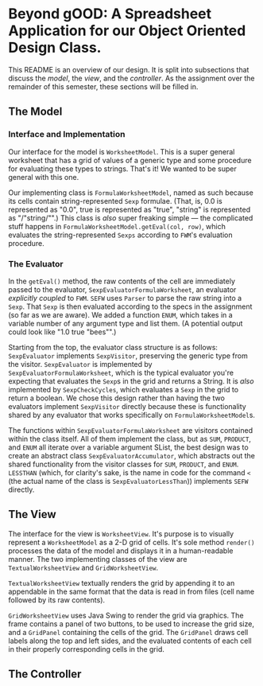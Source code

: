 # Beyond gOOD: A Spreadsheet Application for our Object Oriented Design Class. 

This README is an overview of our design. It is split into subsections that discuss the _model_, 
the _view_, and the _controller_. As the assignment over the remainder of this semester, these
sections will be filled in.

## The Model

### Interface and Implementation

Our interface for the model is `WorksheetModel`. This is a super general worksheet that has a grid
of values of a generic type and some procedure for evaluating these types to strings. That's it! We
wanted to be super general with this one.

Our implementing class is `FormulaWorksheetModel`, named as such because its cells contain 
string-represented `Sexp` formulae. (That, is, 0.0 is represented as "0.0", true is represented as
"true", "string" is represented as "/"string/"".) This class is _also_ super freaking simple — the 
complicated stuff happens in `FormulaWorksheetModel.getEval(col, row)`, which evaluates the 
string-represented `Sexps` according to `FWM`'s evaluation procedure.

### The Evaluator

In the `getEval()` method, the raw contents of the cell are immediately passed to the evaluator,
`SexpEvaluatorFormulaWorksheet`, an evaluator *explicitly coupled* to `FWM`. `SEFW` uses `Parser` to
parse the raw string into a `Sexp`. That `Sexp` is then evaluated according to the specs in the
assignment (so far as we are aware). We added a function `ENUM`, which takes in a variable number of
any argument type and list them. (A potential output could look like "1.0 true "bees"".)

Starting from the top, the evaluator class structure is as follows: `SexpEvaluator` implements
`SexpVisitor`, preserving the generic type from the visitor. `SexpEvaluator` is implemented by
`SexpEvaluatorFormulaWorksheet`, which is the typical evaluator you're expecting that evaluates the
`Sexp`s in the grid and returns a String. It is _also_ implemented by `SexpCheckCycles`, which
evaluates a `Sexp` in the grid to return a boolean. We chose this design rather than having the two
evaluators implement `SexpVisitor` directly because these is functionality shared by any evaluator
that works specifically on `FormulaWorksheetModel`s.

The functions within `SexpEvaluatorFormulaWorksheet` are visitors contained within the class itself.
All of them implement the class, but as `SUM`, `PRODUCT`, and `ENUM` all iterate over a variable 
argument SList, the best design was to create an abstract class `SexpEvaluatorAccumulator`, which 
abstracts out the shared functionality from the visitor classes for `SUM`, `PRODUCT`, and `ENUM`. 
`LESSTHAN` (which, for clarity's sake, is the name in code for the command `<` (the actual name of 
the class is `SexpEvaluatorLessThan`)) implements `SEFW` directly.

## The View

The interface for the view is `WorksheetView`. It's purpose is to visually represent a
`WorksheetModel` as a 2-D grid of cells. It's sole method `render()` processes the data of the
 model and displays it in a human-readable manner. The two implementing classes of the view are
`TextualWorksheetView` and `GridWorksheetView`.

`TextualWorksheetView` textually renders the grid by appending it to an appendable in the same
 format that the data is read in from files (cell name followed by its raw contents).

`GridWorksheetView` uses Java Swing to render the grid via graphics. The frame contains a panel of
 two buttons, to be used to increase the grid size, and a `GridPanel` containing the cells of the
 grid. The `GridPanel` draws cell labels along the top and left sides, and the evaluated contents
 of each cell in their properly corresponding cells in the grid.

## The Controller